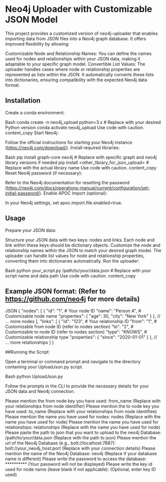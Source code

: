 # Neo4j Uploader with Customizable JSON Model

This project provides a customized version of neo4j-uploader that enables importing data from JSON files into a Neo4j graph database. It offers improved flexibility by allowing:

Customizable Node and Relationship Names: You can define the names used for nodes and relationships within your JSON data, making it adaptable to your specific graph model.
Convertible List Values: The uploader handles cases where node or relationship properties are represented as lists within the JSON. It automatically converts these lists into dictionaries, ensuring compatibility with the expected Neo4j data format.
## Installation

Create a conda environment:

Bash
conda create -n neo4j_upload python=3.x  # Replace with your desired Python version
conda activate neo4j_upload
Use code with caution.
content_copy
Start Neo4j:

Follow the official instructions for starting your Neo4j instance (https://neo4j.com/download/).
Install required libraries:

Bash
pip install graph-core neo4j  # Replace with specific graph and neo4j library versions if needed
pip install <other_library_for_json_upload>  # Replace with the actual library name
Use code with caution.
content_copy
Reset Neo4j password (if necessary):

Refer to the Neo4j documentation for resetting the password (https://neo4j.com/docs/operations-manual/current/configuration/set-initial-password/).
Enable APOC Import (optional):

In your Neo4j settings, set apoc.import.file.enabled=true.
## Usage

Prepare your JSON data:

Structure your JSON data with two keys: nodes and links.
Each node and link within these keys should be dictionary objects.
Customize the node and relationship names within the JSON to match your desired graph model.
The uploader can handle list values for node and relationship properties, converting them into dictionaries automatically.
Run the uploader:

Bash
python your_script.py /path/to/your/data.json  # Replace with your script name and data path
Use code with caution.
content_copy
## Example JSON format: (Refer to https://github.com/neo4j for more details)

JSON
{
  "nodes": [
    {
      "id": "1",  # Your node ID
      "name": "Person A",  # Customizable node name
      "properties": {
        "age": 30,
        "city": "New York"
      }
    },
    // ... more nodes
  ],
  "links": [
    {
      "id": "123",  # Your relationship ID
      "from": "1",  # Customizable from node ID (refer to nodes section)
      "to": "2",  # Customizable to node ID (refer to nodes section)
      "type": "KNOWS",  # Customizable relationship type
      "properties": {
        "since": "2020-01-01"
      }
    },
    // ... more relationships
  ]
}


##Running the Script:

Open a terminal or command prompt and navigate to the directory containing your UploadJson.py script.

Bash
python UploadJson.py

Follow the prompts in the CLI to provide the necessary details for your JSON data and Neo4j connection.

Please mention the from node key you have used: from_name  (Replace with your relationships from node identifier)
Please mention the to node key you have used: to_name  (Replace with your relationships from node identifiee)
Please mention the name you have used for nodes: nodes  (Replace with the name you have used for node)
Please mention the name you have used for relationships: relationships  (Replace with the name you have used for node)
Please paste the path to json that you want to upload to the neo4j Database: /path/to/your/data.json  (Replace with the path to json)
Please mention the url of the Neo4j Database (e.g., bolt://localhost:7687): bolt://your_neo4j_host:port  (Replace with your connection details)
Please mention the name of the Neo4j Database: neo4j  (Replace if your database name is different)
Please write the password to access the database: **********  (Your password will not be displayed)
Please write the key id used for node name (leave blank if not applicable):  (Optional, enter key ID used)

